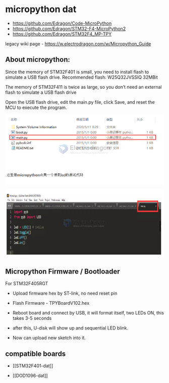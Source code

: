 
# micropython dat

- https://github.com/Edragon/Code-MicroPython
- https://github.com/Edragon/STM32-F4-MicroPython2
- https://github.com/Edragon/STM32F4_MP-TPY

legacy wiki page - https://w.electrodragon.com/w/Micropython_Guide

## About micropython:

Since the memory of STM32F401 is small, you need to install flash to simulate a USB flash drive. Recommended flash: W25Q32JVSSIQ 32MBit

The memory of STM32F411 is twice as large, so you don’t need an external flash to simulate a USB flash drive

Open the USB flash drive, edit the main.py file, click Save, and reset the MCU to execute the program.


![](2024-10-08-17-35-01.png)

![](2024-10-08-17-35-13.png)



## Micropython Firmware / Bootloader 

For STM32F405RGT

* Upload firmware hex by ST-link, no need reset pin
* Flash Firmware - TPYBoardV102.hex

* Reboot board and connect by USB, it will format itself, two LEDs ON, this takes 3-5 seconds

* after this, U-disk will show up and sequential LED blink.

* Now can upload new sketch into it.


## compatible boards 

- [[STM32F401-dat]]

- [[DOD1096-dat]]
